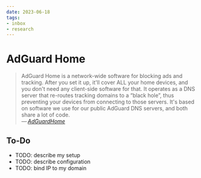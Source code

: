```yaml
---
date: 2023-06-18
tags:
- inbox
- research
---
```


# AdGuard Home

> AdGuard Home is a network-wide software for blocking ads and tracking. After
> you set it up, it'll cover ALL your home devices, and you don't need any
> client-side software for that. It operates as a DNS server that re-routes
> tracking domains to a “black hole”, thus preventing your devices from
> connecting to those servers. It's based on software we use for our public
> AdGuard DNS servers, and both share a lot of code.\
> —&thinsp;<cite>[AdGuardHome](https://github.com/AdguardTeam/AdGuardHome)</cite>

## To-Do


- TODO: describe my setup
- TODO: describe configuration
- TODO: bind IP to my domain